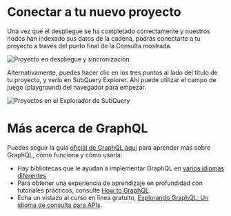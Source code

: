# Conectar a tu nuevo proyecto

Una vez que el despliegue se ha completado correctamente y nuestros nodos han indexado sus datos de la cadena, podrás conectarte a tu proyecto a través del punto final de la Consulta mostrada.

![Proyecto en despliegue y sincronización](/assets/img/projects-deploy-sync.png)

Alternativamente, puedes hacer clic en los tres puntos al lado del título de tu proyecto, y verlo en SubQuery Explorer. Ahí puede utilizar el campo de juego (playground) del navegador para empezar.

![Proyectos en el Explorador de SubQuery](/assets/img/projects-explorer.png)

# Más acerca de GraphQL

Puedes seguir la guía [oficial de GraphQL aquí](https://graphql.org/learn/) para aprender más sobre GraphQL, cómo funciona y cómo usarla:
- Hay bibliotecas que le ayudan a implementar GraphQL en [varios idiomas diferentes](https://graphql.org/code/)
- Para obtener una experiencia de aprendizaje en profundidad con tutoriales prácticos, consulte [How to GraphQL](https://www.howtographql.com/).
- Echa un vistazo al curso en línea gratuito, [Explorando GraphQL: Un idioma de consulta para APIs](https://www.edx.org/course/exploring-graphql-a-query-language-for-apis).